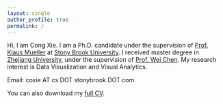```yaml
---
layout: single
author_profile: true
permalink: /
---
```

Hi, I am Cong Xie. I am a Ph.D. candidate under the supervision of [Prof. Klaus Mueller](http://www3.cs.stonybrook.edu/~mueller/) at [Stony Brook University](http://www.stonybrook.edu/).
I received master degree in [Zhejiang University](http://www.zju.edu.cn/), under the supervision of [Prof. Wei Chen](http://www.cad.zju.edu.cn/home/chenwei/).
My research interest is Data Visualization and Visual Analytics.

Email: coxie AT cs DOT stonybrook DOT com
            
You can also download my [full CV](http://www3.cs.stonybrook.edu/~coxie/homepage_files/CV_Cong.pdf).
